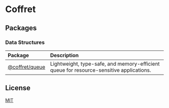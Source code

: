 # Coffret

## Packages

### Data Structures

| Package                          | Description                                                                             |
| :------------------------------- | :-------------------------------------------------------------------------------------- |
| [@coffret/queue](./libs//queue/) | Lightweight, type-safe, and memory-efficient queue for resource-sensitive applications. |

## License

[MIT](./LICENSE)
